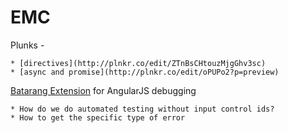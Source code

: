 EMC
===

Plunks - 

	* [directives](http://plnkr.co/edit/ZTnBsCHtouzMjgGhv3sc)
	* [async and promise](http://plnkr.co/edit/oPUPo2?p=preview)
  
[Batarang Extension](https://chrome.google.com/webstore/detail/angularjs-batarang/ighdmehidhipcmcojjgiloacoafjmpfk?hl=en) for AngularJS debugging


	* How do we do automated testing without input control ids?
	* How to get the specific type of error

